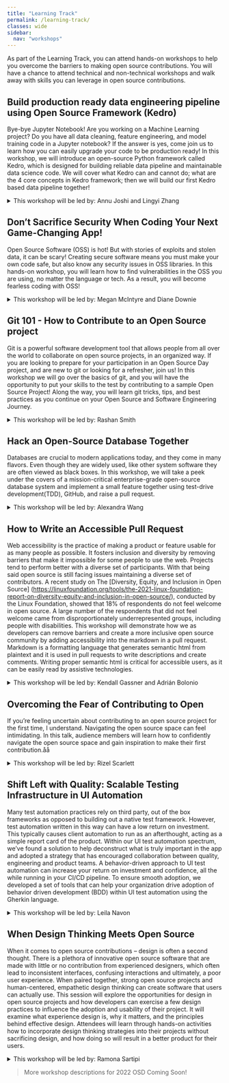 ```yaml
---
title: "Learning Track"
permalink: /learning-track/
classes: wide
sidebar:
  nav: "workshops"
---
```


As part of the Learning Track, you can attend hands-on workshops to help you overcome the barriers to making open source contributions. You will have a chance to attend technical and non-technical workshops and walk away with skills you can leverage in open source contributions.


## Build production ready data engineering pipeline using Open Source Framework (Kedro)

Bye-bye Jupyter Notebook! Are you working on a Machine Learning project? Do you have all data cleaning, feature engineering, and model training code in a Jupyter notebook? If the answer is yes, come join us to learn how you can easily upgrade your code to be production ready! In this workshop, we will introduce an open-source Python framework called Kedro, which is designed for building reliable data pipeline and maintainable data science code. We will cover what Kedro can and cannot do; what are the 4 core concepts in Kedro framework; then we will build our first Kedro based data pipeline together!

<details>
  <summary>This workshop will be led by: Annu Joshi and Lingyi Zhang</summary>

  <br>
    Bio: Annu is a data engineer building analytics solutions at QuantumBlack, AI by Mckinsey. Her experience involves building distributed data pipelines on complex data systems across diverse problem domains. She has a passion for enabling others to learn and grow. She’s also been helping with the organization of Grace Hopper Celebration for the last 3 years in various forms.

  <br><br>
    Bio: Lingyi is a data engineer @QuantumBlack, AI by Mckinsey. Her primary focus is to build reliable and sustainable data solutions to enable ML and AI across different sectors, such as Basic materials, Telecom, Retail, Pharma. She is passionate about solving data challenges, such as big data, geo-spatial data, time-series data. Her current learning interest is MLOps, DevOps, and DataOps on cloud.
</details>


## Don’t Sacrifice Security When Coding Your Next Game-Changing App!

Open Source Software (OSS) is hot! But with stories of exploits and stolen data, it can be scary! Creating secure software means you must make your own code safe, but also know any security issues in OSS libraries. In this hands-on workshop, you will learn how to find vulnerabilities in the OSS you are using, no matter the language or tech. As a result, you will become fearless coding with OSS!

<details>
  <summary>This workshop will be led by: Megan McIntyre and Diane Downie</summary>

  <br>
    Bio: <a href="https://www.linkedin.com/in/mjmcintyre/">Megan McIntyre</a> is a Senior Software Engineering Manager for the Black Duck product in the Software Integrity Group at Synopsys, starting in 2010. During her tenure, she has worked with numerous customers to understand their use of Open Source Software, and its potential security vulnerabilities.  In addition, Megan has made it her personal goal to transform the software industry into a safe and welcoming environment for women of all abilities and backgrounds—recognizing the value of the perspectives women bring to the table.  

  <br><br>
    Bio: <a href="https://www.linkedin.com/in/dianedownie/">Diane Downie</a> is a Software Architect for the Software Integrity Group at Synopsys.  There she oversees the Black Duck Knowledge Base of Open Source Software Components, Licenses, and Vulnerabilities.  Throughout her career, Diane has built enterprise software solutions for small startups to large corporations.  She has become accustomed to being the only woman in the room and has learned how to garner respect in those situations.  As a first-time attendee at GHC18 Diane was inspired by the experience and became determined to use her leadership skills to promote and support women in technology. 
</details>


## Git 101 - How to Contribute to an Open Source project

Git is a powerful software development tool that allows people from all over the world to collaborate on open source projects, in an organized way. If you are looking to prepare for your participation in an  Open Source Day project, and are new to git or looking for a refresher, join us! In this workshop we will go over the basics of git, and you will have the opportunity to put your skills to the test by contributing to a sample Open Source Project! Along the way, you will learn git tricks, tips, and best practices as you continue on your Open Source and Software Engineering Journey. 

<details>
  <summary>This workshop will be led by: Rashan Smith</summary>

  <br>
    Bio: Rashan Smith is currently a Software Engineering Consultant at Red Hat. Her experience spans areas such as Enterprise Application Development, Cloud Computing, and DevOps. In her free time, she works on Blockchain side projects, and participates in hackathons and conferences as a participant and/or mentor. She is passionate about increasing representation in tech, and helping others navigate their tech journey. Rashan is a former GHC16 Scholar where she also attended her first Open Source Day event.  
</details>


## Hack an Open-Source Database Together

Databases are crucial to modern applications today, and they come in many flavors. Even though they are widely used, like other system software they are often viewed as black boxes. In this workshop, we will take a peek under the covers of a mission-critical enterprise-grade open-source database system and implement a small feature together using test-drive development(TDD), GitHub, and raise a pull request.

<details>
  <summary>This workshop will be led by: Alexandra Wang</summary>

  <br>
    Bio: Alex is a Software Engineer at VMware. She works on the Greenplum open source MPP database. In the past five years she has worked in many areas of the database kernel, including query optimization and execution, catalog and storage, distributed transaction, partitioning, WAL replication, etc., as well as building tools and infrastructure for CI/CD, performance testing and release engineering. Alex has worked with many teams and has led the query performance acceleration team. She is experienced in cooperating cross-team/cross-geo and is working closely with product managers, engineering managers, field engineers and technical writers. She loves TDD and pair programming. Alex holds an MS in Information Technology from Carnegie Mellon University School of Computer Science.
</details>


## How to Write an Accessible Pull Request

Web accessibility is the practice of making a product or feature usable for as many people as possible. It fosters inclusion and diversity by removing barriers that make it impossible for some people to use the web. Projects tend to perform better with a diverse set of participants. With that being said open source is still facing issues maintaining a diverse set of contributors. A recent study on The [Diversity, Equity, and Inclusion in Open Source] (https://linuxfoundation.org/tools/the-2021-linux-foundation-report-on-diversity-equity-and-inclusion-in-open-source/), conducted by the Linux Foundation, showed that 18% of respondents do not feel welcome in open source. A large number of the respondents that did not feel welcome came from disproportionately underrepresented groups, including people with disabilities. This workshop will demonstrate how we as developers can remove barriers and create a more inclusive open source community by adding accessibility into the markdown in a pull request. Markdown is a formatting language that generates semantic html from plaintext and it is used in pull requests to write descriptions and create comments. Writing proper semantic html is critical for accessible users, as it can be easily read by assistive technologies.

<details>
  <summary>This workshop will be led by: Kendall Gassner and Adrián Bolonio</summary>

  <br>
    Bio: Kendall Gassner is an Accessibility Software Engineer at Github. She became passionate about accessibility while working to make an inclusive drag-and-drop feature early on in her career. Her passion led her to become a Certified Professional in Web Accessibility  and Certified Professional in Accessibility Core Competencies. Outside of work she loves spending time painting and hiking. 

  <br><br>
    Bio: Adrián Bolonio is an Accessibility Software Engineer working at GitHub as part of a talented, diverse, and motivated team that will work on making GitHub and the Internet a better and more accessible place for everyone. When he is not at the office he enjoys a good read, working his way through any delicious recipe, and indulging his love for travelling to new places.
</details>


## Overcoming the Fear of Contributing to Open

If you’re feeling uncertain about contributing to an open source project for the first time, I understand. Navigating the open source space can feel intimidating. In this talk, audience members will learn how to confidently navigate the open source space and gain inspiration to make their first contribution.åå

<details>
  <summary>This workshop will be led by: Rizel Scarlett</summary>

  <br>
    Bio: Rizel is a Developer Advocate at GitHub. She moonlights as the Director of Programs at G{Code} House, an organization aimed at teaching women of color and non-binary people of color to code. Rizel believes in leveraging vulnerability, honesty, and kindness as means to educate early-career developers.
</details>


## Shift Left with Quality: Scalable Testing Infrastructure in UI Automation

Many test automation practices rely on third party, out of the box frameworks as opposed to building out a native test framework. However, test automation written in this
way can have a low return on investment. This typically causes client automation to run as an afterthought, acting as a simple report card of the product. Within our UI test automation spectrum, we’ve found a solution to help deconstruct what is truly important in the app and
adopted a strategy that has encouraged collaboration between quality, engineering and
product teams. A behavior-driven approach to UI test automation can increase your
return on investment and confidence, all the while running in your CI/CD pipeline. 
To ensure smooth adoption, we developed a set of tools that can help
your organization drive adoption of behavior driven development (BDD) within UI test
automation using the Gherkin language.
 
<details>
  <summary>This workshop will be led by: Leila Navon</summary>

  <br>
    Bio: Leila Navon is currently a Senior Engineering Manager at SiriusXM+Pandora. She has 10 years of experience spanning startups to large-cap companies. Leila currently leads a team of test automation engineers driving a culture of shared quality across the engineering organization through pragmatic test automation, influencing manual testing, quality of service, and overall CI/CD confidence. Before her career in tech, she worked as a sound designer on major motion picture films and owned a calligraphy business.
</details>


## When Design Thinking Meets Open Source

When it comes to open source contributions – design is often a second thought. There is a plethora of innovative open source software that are made with little or no contribution from experienced designers, which often lead to inconsistent interfaces, confusing interactions and ultimately, a poor user experience. When paired together, strong open source projects and human-centered, empathetic design thinking can create software that users can actually use. This session will explore the opportunities for design in open source projects and how developers can exercise a few design practices to influence the adoption and usability of their project. It will examine what experience design is, why it matters, and the principles behind effective design. Attendees will learn through hands-on activities how to incorporate design thinking strategies into their projects without sacrificing design, and how doing so will result in a better product for their users.

<details>
  <summary>This workshop will be led by: Ramona Sartipi</summary>

  <br>
    Bio: Ramona is a lead UX Designer on Watson Assistant at IBM, focused on delivering more value and functionality to cognitive assistants to help client’s businesses grow. She works in a diverse team of designers, engineers and product managers working towards creating user-centric products that provide meaning and purpose in people's everyday lives. Ramona believes that technology has the power to build strong communities and create a more inclusive world. She enjoys empathizing with people and crafting digital experiences that both empower users and boost business growth. Ramona is a proud alumna of the York University, where she earned a degree in Computer Science and Psychology. She was the President of Women in Science and Engineering where she led a team in organizing the largest all-female hackathon in Canada.
</details>



> More workshop descriptions for 2022 OSD Coming Soon!



